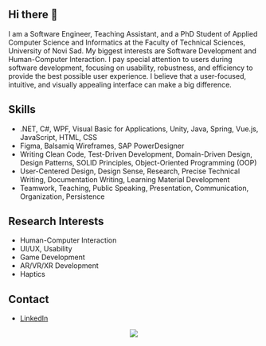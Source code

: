 ## Hi there 👋

<!--
**VasilijeBursac/VasilijeBursac** is a ✨ _special_ ✨ repository because its `README.md` (this file) appears on your GitHub profile.
-->
I am a Software Engineer, Teaching Assistant, and a PhD Student of Applied Computer Science and Informatics at the Faculty of Technical Sciences, University of Novi Sad.
My biggest interests are Software Development and Human-Computer Interaction. I pay special attention to users during software development, focusing on usability, robustness, and efficiency to provide the best possible user experience. I believe that a user-focused, intuitive, and visually appealing interface can make a big difference.

## Skills
- .NET, C#, WPF, Visual Basic for Applications, Unity, Java, Spring, Vue.js, JavaScript, HTML, CSS
- Figma, Balsamiq Wireframes, SAP PowerDesigner
- Writing Clean Code, Test-Driven Development, Domain-Driven Design, Design Patterns, SOLID Principles, Object-Oriented Programming (OOP)
- User-Centered Design, Design Sense, Research, Precise Technical Writing, Documentation Writing, Learning Material Development
- Teamwork, Teaching, Public Speaking, Presentation, Communication, Organization, Persistence

## Research Interests
- Human-Computer Interaction
- UI/UX, Usability
- Game Development
- AR/VR/XR Development
- Haptics

## Contact
- [LinkedIn](https://www.linkedin.com/in/vasilijebursac/)

<p align="center">
  <img src="https://capsule-render.vercel.app/api?type=waving&color=gradient&height=60&section=footer"/>
</p>
